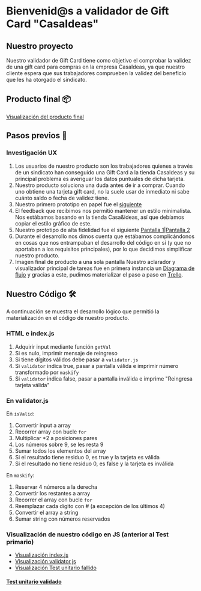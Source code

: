 # Bienvenid@s a validador de Gift Card "CasaIdeas"

## Nuestro proyecto
Nuestro validador de Gift Card tiene como objetivo el comprobar la validez de una gift card para compras en la empresa CasaIdeas, ya que nuestro cliente espera que sus trabajadores comprueben la validez del beneficio que les ha otorgado el sindicato.

## Producto final 📦

[Visualización del producto final](https://imgur.com/a/8zKmBho)

## Pasos previos 🚀

### Investigación UX 

1. Los usuarios de nuestro producto son los trabajadores quienes a través de un sindicato han conseguido una Gift Card a la tienda CasaIdeas y su principal problema es averiguar los datos puntuales de dicha tarjeta.
2. Nuestro producto soluciona una duda antes de ir a comprar. Cuando uno obtiene una tarjeta gift card, no la suele usar de inmediato ni sabe cuánto saldo o fecha de validez tiene.
3. Nuestro primero prototipo en papel fue el [siguiente](https://imgur.com/yHEVOMu)
4. El feedback que recibimos nos permitió mantener un estilo minimalista. Nos estábamos basando en la tienda Casa&ideas, así que debíamos copiar el estilo gráfico de este.
5. Nuestro prototipo de alta fidelidad fue el siguiente [Pantalla 1](https://imgur.com/tg9GleE)|[Pantalla 2](https://imgur.com/FMrcvfE)
6. Durante el desarrollo nos dimos cuenta que estábamos complicándonos en cosas que nos entrampaban el desarrollo del código en sí (y que no aportaban a los requisitos principales), por lo que decidimos simplificar nuestro producto.
7. Imagen final de producto a una sola pantalla
Nuestro aclarador y visualizador principal de tareas fue en primera instancia un [Diagrama de flujo](https://imgur.com/ZfCL3P9)  y gracias a este, pudimos materializar el paso a paso en [Trello](https://trello.com/b/VjAJ2s05/card-validator-mire-isa).


## Nuestro Código 🛠️

A continuación se muestra el desarrollo lógico que permitió la materialización en el código de nuestro producto.

### HTML e index.js
1. Adquirir input mediante función `getVal`
2. Si es nulo, imprimir mensaje de reingreso
3. Si tiene dígitos válidos debe pasar a `validator.js`
4. Si `validator` indica true, pasar a pantalla válida e imprimir número transformado por `maskify`
5. Si `validator` indica false, pasar a pantalla inválida e imprime "Reingresa tarjeta válida"

### En validator.js

En `isValid`:

1. Convertir input a array
2. Recorrer array con bucle `for`
3. Multiplicar *2 a posiciones pares
4. Los números sobre 9, se les resta 9
5. Sumar todos los elementos del array
6. Si el resultado tiene residuo 0,  es true y la tarjeta es válida
7. Si el resultado no tiene residuo 0, es false y la tarjeta es inválida

En `maskify`:

1. Reservar 4 números a la derecha
2. Convertir los restantes a array
3. Recorrer el array con bucle `for`
4. Reemplazar cada digito con # (a excepción de los últimos 4)
5. Convertir el array a string
6. Sumar string con números reservados

### Visualización de nuestro código en JS (anterior al Test primario)

- [Visualización index.js](https://imgur.com/a/gXdtAW3)
- [Visualización validator.js](https://imgur.com/a/qzO3tCu)
- [Visualización Test unitario fallido](https://imgur.com/a/1pmpEiF)

#### [Test unitario validado](https://imgur.com/a/KOqQqI6)
